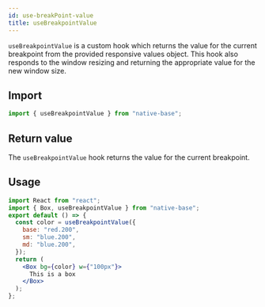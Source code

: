 ```yaml
---
id: use-breakPoint-value
title: useBreakpointValue
---
```


`useBreakpointValue` is a custom hook which returns the value for the current breakpoint from the provided responsive values object. This hook also responds to the window resizing and returning the appropriate value for the new window size.

## **Import**

```jsx
import { useBreakpointValue } from "native-base";
```

## **Return value**

The `useBreakpointValue` hook returns the value for the current breakpoint.

## Usage

```jsx
import React from "react";
import { Box, useBreakpointValue } from "native-base";
export default () => {
  const color = useBreakpointValue({
    base: "red.200",
    sm: "blue.200",
    md: "blue.200",
  });
  return (
    <Box bg={color} w={"100px"}>
      This is a box
    </Box>
  );
};
```
